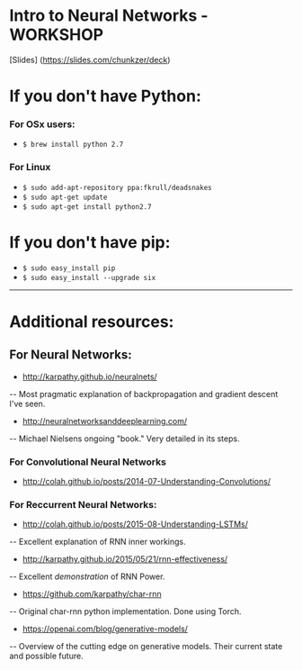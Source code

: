 # Intro to Neural Networks - WORKSHOP

[Slides] (https://slides.com/chunkzer/deck)

# If you don't have Python:
### For OSx users:
* ```$ brew install python 2.7```

### For Linux
* ```$ sudo add-apt-repository ppa:fkrull/deadsnakes```
* ```$ sudo apt-get update```
* ```$ sudo apt-get install python2.7```


# If you don't have pip:

* ```$ sudo easy_install pip```
* ```$ sudo easy_install --upgrade six``` 

------------------------------------------------

# Additional resources:

## For Neural Networks:

* http://karpathy.github.io/neuralnets/  

-- Most pragmatic explanation of backpropagation and gradient descent I've seen.

* http://neuralnetworksanddeeplearning.com/

-- Michael Nielsens ongoing "book." Very detailed in its steps.

### For Convolutional Neural Networks

* http://colah.github.io/posts/2014-07-Understanding-Convolutions/


### For Reccurrent Neural Networks:

* http://colah.github.io/posts/2015-08-Understanding-LSTMs/ 

-- Excellent explanation of RNN inner workings.

* http://karpathy.github.io/2015/05/21/rnn-effectiveness/

-- Excellent *demonstration* of RNN Power.

* https://github.com/karpathy/char-rnn

-- Original char-rnn python implementation. Done using Torch.

* https://openai.com/blog/generative-models/

-- Overview of the cutting edge on generative models. Their current state and possible future.

